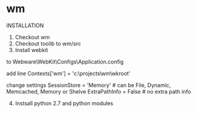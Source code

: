 # wm

INSTALLATION

1. Checkout wm
2. Checkout toolib to wm/src
3. Install webkit

to Webware\WebKit\Configs\Application.config 

add line 
Contexts['wm'] = 'c:\\projects\\wm\\wkroot'

change settings
SessionStore = 'Memory' # can be File, Dynamic, Memcached, Memory or Shelve
ExtraPathInfo = False # no extra path info

4. Instsall python 2.7 and python modules
